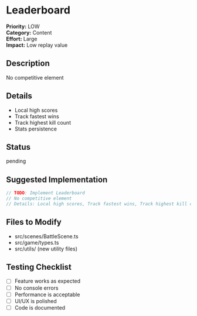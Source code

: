 # Leaderboard

**Priority:** LOW  
**Category:** Content  
**Effort:** Large  
**Impact:** Low replay value

## Description
No competitive element

## Details
- Local high scores
- Track fastest wins
- Track highest kill count
- Stats persistence

## Status
pending

## Suggested Implementation

```typescript
// TODO: Implement Leaderboard
// No competitive element
// Details: Local high scores, Track fastest wins, Track highest kill count, Stats persistence
```

## Files to Modify
- src/scenes/BattleScene.ts
- src/game/types.ts
- src/utils/ (new utility files)

## Testing Checklist
- [ ] Feature works as expected
- [ ] No console errors
- [ ] Performance is acceptable
- [ ] UI/UX is polished
- [ ] Code is documented
